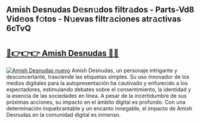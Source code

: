 ## Amish Desnudas D𝚎sn𝚞dos filtr𝚊dos - Parts-Vd8 Vid𝚎os f𝚘tos - N𝚞evas filtr𝚊ciones atr𝚊ctivas 6cTvQ

# <h2><a href="http://mbden1e.tromn.icu/?c=Amish+Desnudas">🔗👉👉👉 Amish Desnudas 🔗🔗</a></h2>

[![Amish Desnudas nuevo](https://i.imgur.com/pEAQMta.gif)](http://mbden1e.tromn.icu/?c=Amish+Desnudas)
Amish Desnudas, un personaje intrigante y desconcertante, trasciende las etiquetas simples. Su uso innovador de los medios digitales para la autopresentación ha cautivado y enfurecido a los espectadores, estimulando debates sobre el consentimiento, la identidad y la esencia de las sociedades en línea. A pesar de la incertidumbre de sus próximas acciones, su impacto en el ámbito digital es profundo. Con una determinación inquebrantable y un encanto innegable, el impacto de Amish Desnudas en la comunidad digital es inmenso.
